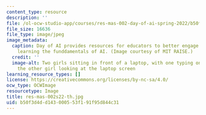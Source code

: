 ```yaml
---
content_type: resource
description: ''
file: /ol-ocw-studio-app/courses/res-mas-002-day-of-ai-spring-2022/b50f3d4dd143000553f191f95d844c31_res-mas-002s22-th.jpg
file_size: 16636
file_type: image/jpeg
image_metadata:
  caption: Day of AI provides resources for educators to better engage children in
    learning the funddamentals of AI. (Image courtesy of MIT RAISE.)
  credit: ''
  image-alt: Two girls sitting in front of a laptop, with one typing on laptop and
    the other girl looking at the laptop screen
learning_resource_types: []
license: https://creativecommons.org/licenses/by-nc-sa/4.0/
ocw_type: OCWImage
resourcetype: Image
title: res-mas-002s22-th.jpg
uid: b50f3d4d-d143-0005-53f1-91f95d844c31
---
```

